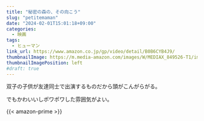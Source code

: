 ```yaml
---
title: "秘密の森の、その向こう"
slug: "petitemaman"
date: "2024-02-01T15:01:18+09:00"
categories:
  - 映画
tags:
  - ヒューマン
link_url: https://www.amazon.co.jp/gp/video/detail/B0B6CYB4J9/
thumbnailImage: https://m.media-amazon.com/images/W/MEDIAX_849526-T1/images/I/718KCS8E3GL._AC_UL320_.jpg
thumbnailImagePosition: left
#draft: true
---
```

双子の子供が友達同士で出演するものだから頭がこんがらがる。
<!--more-->
でもかわいいしポワポワした雰囲気がよい。

{{< amazon-prime >}}
